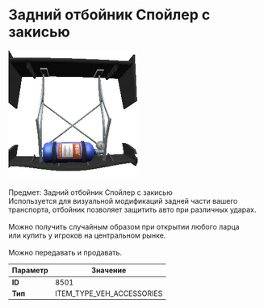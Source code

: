 # Задний отбойник Спойлер с закисью

![Item Image](../img/8501.webp?raw=true)

Предмет: Задний отбойник Спойлер с закисью<br>Используется для визуальной модификаций задней части вашего<br>транспорта, отбойник позволяет защитить авто при различных ударах.<br><br>Можно получить случайным образом при открытии любого ларца<br>или купить у игроков на центральном рынке.<br><br>Можно передавать и продавать.


| Параметр | Значение |
|----------|----------|
| **ID** | 8501 |
| **Тип** | ITEM_TYPE_VEH_ACCESSORIES |

